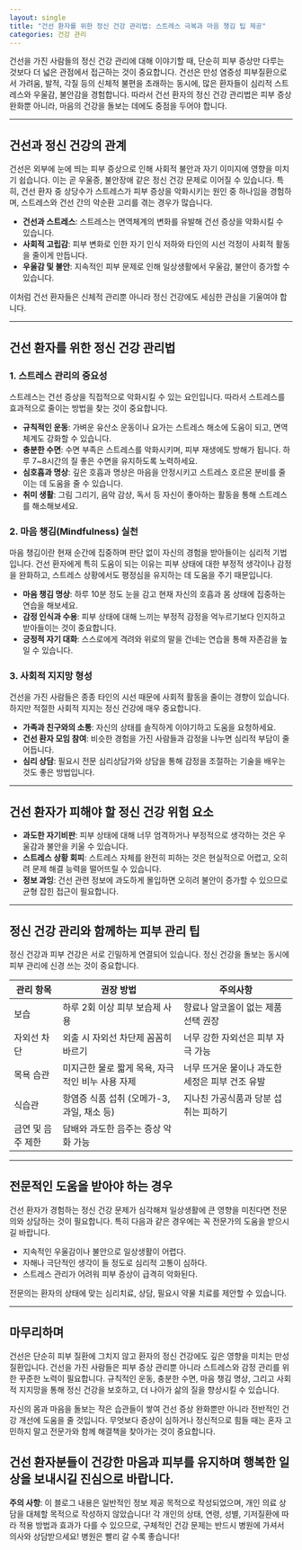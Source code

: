 ```yaml
---
layout: single
title: "건선 환자를 위한 정신 건강 관리법: 스트레스 극복과 마음 챙김 팁 제공"
categories: 건강 관리
---
```

건선을 가진 사람들의 정신 건강 관리에 대해 이야기할 때, 단순히 피부 증상만 다루는 것보다 더 넓은 관점에서 접근하는 것이 중요합니다. 건선은 만성 염증성 피부질환으로서 가려움, 발적, 각질 등의 신체적 불편을 초래하는 동시에, 많은 환자들이 심리적 스트레스와 우울감, 불안감을 경험합니다. 따라서 건선 환자의 정신 건강 관리법은 피부 증상 완화뿐 아니라, 마음의 건강을 돌보는 데에도 중점을 두어야 합니다.

---

## 건선과 정신 건강의 관계

건선은 외부에 눈에 띄는 피부 증상으로 인해 사회적 불안과 자기 이미지에 영향을 미치기 쉽습니다. 이는 곧 우울증, 불안장애 같은 정신 건강 문제로 이어질 수 있습니다. 특히, 건선 환자 중 상당수가 스트레스가 피부 증상을 악화시키는 원인 중 하나임을 경험하며, 스트레스와 건선 간의 악순환 고리를 겪는 경우가 많습니다.

- **건선과 스트레스**: 스트레스는 면역체계의 변화를 유발해 건선 증상을 악화시킬 수 있습니다.
- **사회적 고립감**: 피부 변화로 인한 자기 인식 저하와 타인의 시선 걱정이 사회적 활동을 줄이게 만듭니다.
- **우울감 및 불안**: 지속적인 피부 문제로 인해 일상생활에서 우울감, 불안이 증가할 수 있습니다.

이처럼 건선 환자들은 신체적 관리뿐 아니라 정신 건강에도 세심한 관심을 기울여야 합니다.

---

## 건선 환자를 위한 정신 건강 관리법

### 1. 스트레스 관리의 중요성

스트레스는 건선 증상을 직접적으로 악화시킬 수 있는 요인입니다. 따라서 스트레스를 효과적으로 줄이는 방법을 찾는 것이 중요합니다.

- **규칙적인 운동**: 가벼운 유산소 운동이나 요가는 스트레스 해소에 도움이 되고, 면역 체계도 강화할 수 있습니다.
- **충분한 수면**: 수면 부족은 스트레스를 악화시키며, 피부 재생에도 방해가 됩니다. 하루 7~8시간의 질 좋은 수면을 유지하도록 노력하세요.
- **심호흡과 명상**: 깊은 호흡과 명상은 마음을 안정시키고 스트레스 호르몬 분비를 줄이는 데 도움을 줄 수 있습니다.
- **취미 생활**: 그림 그리기, 음악 감상, 독서 등 자신이 좋아하는 활동을 통해 스트레스를 해소해보세요.

### 2. 마음 챙김(Mindfulness) 실천

마음 챙김이란 현재 순간에 집중하며 판단 없이 자신의 경험을 받아들이는 심리적 기법입니다. 건선 환자에게 특히 도움이 되는 이유는 피부 상태에 대한 부정적 생각이나 감정을 완화하고, 스트레스 상황에서도 평정심을 유지하는 데 도움을 주기 때문입니다.

- **마음 챙김 명상**: 하루 10분 정도 눈을 감고 현재 자신의 호흡과 몸 상태에 집중하는 연습을 해보세요.
- **감정 인식과 수용**: 피부 상태에 대해 느끼는 부정적 감정을 억누르기보다 인지하고 받아들이는 것이 중요합니다.
- **긍정적 자기 대화**: 스스로에게 격려와 위로의 말을 건네는 연습을 통해 자존감을 높일 수 있습니다.

### 3. 사회적 지지망 형성

건선을 가진 사람들은 종종 타인의 시선 때문에 사회적 활동을 줄이는 경향이 있습니다. 하지만 적절한 사회적 지지는 정신 건강에 매우 중요합니다.

- **가족과 친구와의 소통**: 자신의 상태를 솔직하게 이야기하고 도움을 요청하세요.
- **건선 환자 모임 참여**: 비슷한 경험을 가진 사람들과 감정을 나누면 심리적 부담이 줄어듭니다.
- **심리 상담**: 필요시 전문 심리상담가와 상담을 통해 감정을 조절하는 기술을 배우는 것도 좋은 방법입니다.

---

## 건선 환자가 피해야 할 정신 건강 위험 요소

- **과도한 자기비판**: 피부 상태에 대해 너무 엄격하거나 부정적으로 생각하는 것은 우울감과 불안을 키울 수 있습니다.
- **스트레스 상황 회피**: 스트레스 자체를 완전히 피하는 것은 현실적으로 어렵고, 오히려 문제 해결 능력을 떨어뜨릴 수 있습니다.
- **정보 과잉**: 건선 관련 정보에 과도하게 몰입하면 오히려 불안이 증가할 수 있으므로 균형 잡힌 접근이 필요합니다.

---

## 정신 건강 관리와 함께하는 피부 관리 팁

정신 건강과 피부 건강은 서로 긴밀하게 연결되어 있습니다. 정신 건강을 돌보는 동시에 피부 관리에 신경 쓰는 것이 중요합니다.

| 관리 항목         | 권장 방법                                                   | 주의사항                              |
|------------------|------------------------------------------------------------|-------------------------------------|
| 보습             | 하루 2회 이상 피부 보습제 사용                               | 향료나 알코올이 없는 제품 선택 권장   |
| 자외선 차단      | 외출 시 자외선 차단제 꼼꼼히 바르기                         | 너무 강한 자외선은 피부 자극 가능     |
| 목욕 습관        | 미지근한 물로 짧게 목욕, 자극적인 비누 사용 자제            | 너무 뜨거운 물이나 과도한 세정은 피부 건조 유발 |
| 식습관           | 항염증 식품 섭취 (오메가-3, 과일, 채소 등)                  | 지나친 가공식품과 당분 섭취는 피하기 |
| 금연 및 음주 제한 | 담배와 과도한 음주는 증상 악화 가능                          |                                     |

---

## 전문적인 도움을 받아야 하는 경우

건선 환자가 경험하는 정신 건강 문제가 심각해져 일상생활에 큰 영향을 미친다면 전문의와 상담하는 것이 필요합니다. 특히 다음과 같은 경우에는 꼭 전문가의 도움을 받으시길 바랍니다.

- 지속적인 우울감이나 불안으로 일상생활이 어렵다.
- 자해나 극단적인 생각이 들 정도로 심리적 고통이 심하다.
- 스트레스 관리가 어려워 피부 증상이 급격히 악화된다.

전문의는 환자의 상태에 맞는 심리치료, 상담, 필요시 약물 치료를 제안할 수 있습니다.

---

## 마무리하며

건선은 단순히 피부 질환에 그치지 않고 환자의 정신 건강에도 깊은 영향을 미치는 만성질환입니다. 건선을 가진 사람들은 피부 증상 관리뿐 아니라 스트레스와 감정 관리를 위한 꾸준한 노력이 필요합니다. 규칙적인 운동, 충분한 수면, 마음 챙김 명상, 그리고 사회적 지지망을 통해 정신 건강을 보호하고, 더 나아가 삶의 질을 향상시킬 수 있습니다.

자신의 몸과 마음을 돌보는 작은 습관들이 쌓여 건선 증상 완화뿐만 아니라 전반적인 건강 개선에 도움을 줄 것입니다. 무엇보다 증상이 심하거나 정신적으로 힘들 때는 혼자 고민하지 말고 전문가와 함께 해결책을 찾아가는 것이 중요합니다.

건선 환자분들이 건강한 마음과 피부를 유지하며 행복한 일상을 보내시길 진심으로 바랍니다.
---

**주의 사항**: 이 블로그 내용은 일반적인 정보 제공 목적으로 작성되었으며, 개인 의료 상담을 대체할 목적으로 작성하지 않았습니다! 각 개인의 상태, 연령, 성별, 기저질환에 따라 적용 방법과 효과가 다를 수 있으므로, 구체적인 건강 문제는 반드시 병원에 가셔서 의사와 상담받으세요! 병원은 빨리 갈 수록 좋습니다!

